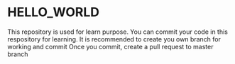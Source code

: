 # HELLO_WORLD
This repository is used for learn purpose. You can commit your code in this respository for learning.
It is recommended to create you own branch for working and commit
Once you commit, create a pull request to master branch
